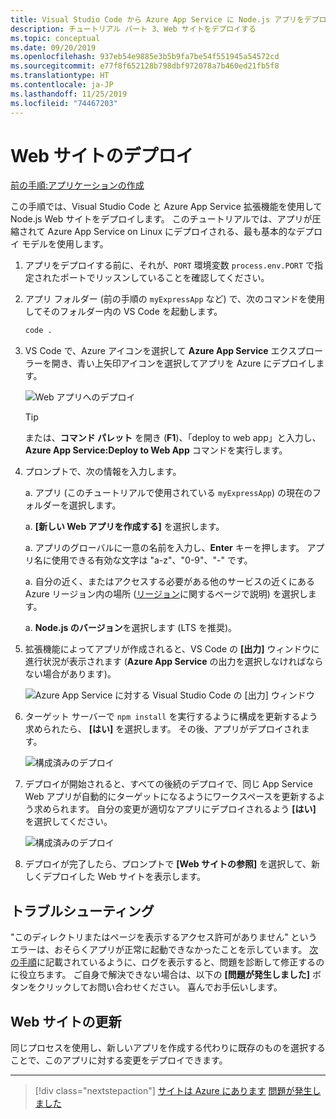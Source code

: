 ```yaml
---
title: Visual Studio Code から Azure App Service に Node.js アプリをデプロイする
description: チュートリアル パート 3、Web サイトをデプロイする
ms.topic: conceptual
ms.date: 09/20/2019
ms.openlocfilehash: 937eb54e9885e3b5b9fa7be54f551945a54572cd
ms.sourcegitcommit: e77f8f652128b798dbf972078a7b460ed21fb5f8
ms.translationtype: HT
ms.contentlocale: ja-JP
ms.lasthandoff: 11/25/2019
ms.locfileid: "74467203"
---
```

# <a name="deploy-the-website"></a>Web サイトのデプロイ

[前の手順:アプリケーションの作成](tutorial-vscode-azure-app-service-node-02.md)

この手順では、Visual Studio Code と Azure App Service 拡張機能を使用して Node.js Web サイトをデプロイします。 このチュートリアルでは、アプリが圧縮されて Azure App Service on Linux にデプロイされる、最も基本的なデプロイ モデルを使用します。

1. アプリをデプロイする前に、それが、`PORT` 環境変数 `process.env.PORT` で指定されたポートでリッスンしていることを確認してください。

1. アプリ フォルダー (前の手順の `myExpressApp` など) で、次のコマンドを使用してそのフォルダー内の VS Code を起動します。

    ```bash
    code .
    ```

1. VS Code で、Azure アイコンを選択して **Azure App Service** エクスプローラーを開き、青い上矢印アイコンを選択してアプリを Azure にデプロイします。

    ![Web アプリへのデプロイ](media/deploy-azure/deploy.png)

    > [!TIP]
    > または、**コマンド パレット** を開き (**F1**)、「deploy to web app」と入力し、**Azure App Service:Deploy to Web App** コマンドを実行します。

1. プロンプトで、次の情報を入力します。

    a. アプリ (このチュートリアルで使用されている `myExpressApp`) の現在のフォルダーを選択します。

    a. **[新しい Web アプリを作成する]** を選択します。

    a. アプリのグローバルに一意の名前を入力し、**Enter** キーを押します。 アプリ名に使用できる有効な文字は "a-z"、"0-9"、"-" です。

    a. 自分の近く、またはアクセスする必要がある他のサービスの近くにある Azure リージョン内の場所 ([リージョン](https://azure.microsoft.com/regions/)に関するページで説明) を選択します。

    a. **Node.js のバージョン**を選択します (LTS を推奨)。

1. 拡張機能によってアプリが作成されると、VS Code の **[出力]** ウィンドウに進行状況が表示されます (**Azure App Service** の出力を選択しなければならない場合があります)。

    ![Azure App Service に対する Visual Studio Code の [出力] ウィンドウ](media/deploy-azure/output-window.png)

1. ターゲット サーバーで `npm install` を実行するように構成を更新するよう求められたら、 **[はい]** を選択します。 その後、アプリがデプロイされます。

    ![構成済みのデプロイ](media/deploy-azure/server-build.png)

1. デプロイが開始されると、すべての後続のデプロイで、同じ App Service Web アプリが自動的にターゲットになるようにワークスペースを更新するよう求められます。 自分の変更が適切なアプリにデプロイされるよう **[はい]** を選択してください。

    ![構成済みのデプロイ](media/deploy-azure/save-configuration.png)

1. デプロイが完了したら、プロンプトで **[Web サイトの参照]** を選択して、新しくデプロイした Web サイトを表示します。

## <a name="troubleshooting"></a>トラブルシューティング

"このディレクトリまたはページを表示するアクセス許可がありません" というエラーは、おそらくアプリが正常に起動できなかったことを示しています。 [次の手順](tutorial-vscode-azure-app-service-node-04.md)に記載されているように、ログを表示すると、問題を診断して修正するのに役立ちます。 ご自身で解決できない場合は、以下の **[問題が発生しました]** ボタンをクリックしてお問い合わせください。 喜んでお手伝いします。

## <a name="updating-the-website"></a>Web サイトの更新

同じプロセスを使用し、新しいアプリを作成する代わりに既存のものを選択することで、このアプリに対する変更をデプロイできます。

----

> [!div class="nextstepaction"]
> [サイトは Azure にあります](tutorial-vscode-azure-app-service-node-04.md) [問題が発生しました](https://www.research.net/r/PWZWZ52?tutorial=node-deployment-azureappservice&step=deploy-app)
